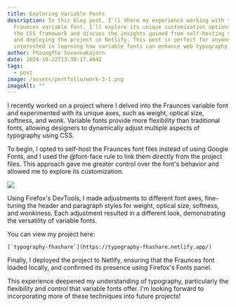 ```yaml
---
title: Exploring Variable Fonts
description: In this blog post, I'll share my experience working with the
  Fraunces variable font. I'll explore its unique customization options within
  the CSS framework and discuss the insights gained from self-hosting the font
  and deploying the project on Netlify. This post is perfect for anyone
  interested in learning how variable fonts can enhance web typography.
author: Fhaungfhs Suvannakajorn
date: 2024-10-22T13:30:17.404Z
tags:
  - post
image: /assets/portfolio/work-3-1.png
imageAlt: ""
---
```

I recently worked on a project where I delved into the Fraunces variable font and experimented with its unique axes, such as weight, optical size, softness, and wonk. Variable fonts provide more flexibility than traditional fonts, allowing designers to dynamically adjust multiple aspects of typography using CSS.

To begin, I opted to self-host the Fraunces font files instead of using Google Fonts, and I used the @font-face rule to link them directly from the project files. This approach gave me greater control over the font's behavior and allowed me to explore its customization.

![](/assets/portfolio/work-3-2.png)

Using Firefox's DevTools, I made adjustments to different font axes, fine-tuning the header and paragraph styles for weight, optical size, softness, and wonkiness. Each adjustment resulted in a different look, demonstrating the versatility of variable fonts.

 You can view my project here: 

``[`typography-fhashare`](https://typography-fhashare.netlify.app/)``

Finally, I deployed the project to Netlify, ensuring that the Fraunces font loaded locally, and confirmed its presence using Firefox's Fonts panel. 

This experience deepened my understanding of typography, particularly the flexibility and control that variable fonts offer. I'm looking forward to incorporating more of these techniques into future projects!